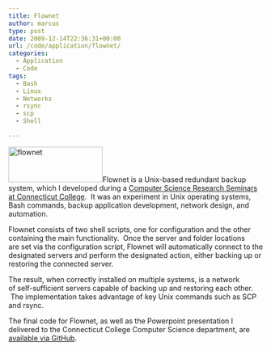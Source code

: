 ```yaml
---
title: Flownet
author: marcus
type: post
date: 2009-12-14T22:36:31+00:00
url: /code/application/flownet/
categories:
  - Application
  - Code
tags:
  - Bash
  - Linux
  - Networks
  - rsync
  - scp
  - Shell

---
```

<a href="https://github.com/alexmarc-us/Flownet/" target="_blank"><img class="alignleft size-full wp-image-753" src="http://alexmarc.us/wp-content/uploads/2014/09/flownet.png" alt="flownet" width="186" height="70" /></a>Flownet is a Unix-based redundant backup system, which I developed during a [Computer Science Research Seminars at Connecticut College][1].  It was an experiment in Unix operating systems, Bash commands, backup application development, network design, and automation.

Flownet consists of two shell scripts, one for configuration and the other containing the main functionality.  Once the server and folder locations are set via the configuration script, Flownet will automatically connect to the designated servers and perform the designated action, either backing up or restoring the connected server.

The result, when correctly installed on multiple systems, is a network of self-sufficient servers capable of backing up and restoring each other.  The implementation takes advantage of key Unix commands such as SCP and rsync.

The final code for Flownet, as well as the Powerpoint presentation I delivered to the Connecticut College Computer Science department, are <a href="https://github.com/alexmarc-us/Flownet/" target="_blank">available via GitHub</a>.

&nbsp;

 [1]: http://oak.conncoll.edu/cchung/com496/